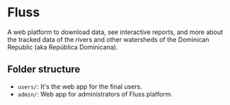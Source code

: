 # Fluss

A web platform to download data, see interactive reports, and more about the tracked data of the rivers and other watersheds of the Dominican Republic (aka República Dominicana).

## Folder structure

- `users/`: It's the web app for the final users.
- `admin/`: Web app for administrators of Fluss platform.
